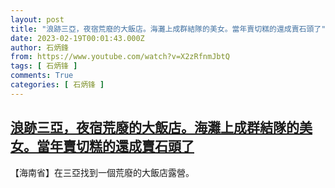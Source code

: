 ```yaml
---
layout: post
title: "浪跡三亞，夜宿荒廢的大飯店。海灘上成群結隊的美女。當年賣切糕的還成賣石頭了"
date: 2023-02-19T00:01:43.000Z
author: 石炳鋒
from: https://www.youtube.com/watch?v=X2zRfnmJbtQ
tags: [ 石炳锋 ]
comments: True
categories: [ 石炳锋 ]
---
```

<!--1676764903000-->
[浪跡三亞，夜宿荒廢的大飯店。海灘上成群結隊的美女。當年賣切糕的還成賣石頭了](https://www.youtube.com/watch?v=X2zRfnmJbtQ)
------

<div>
【海南省】在三亞找到一個荒廢的大飯店露營。
</div>
